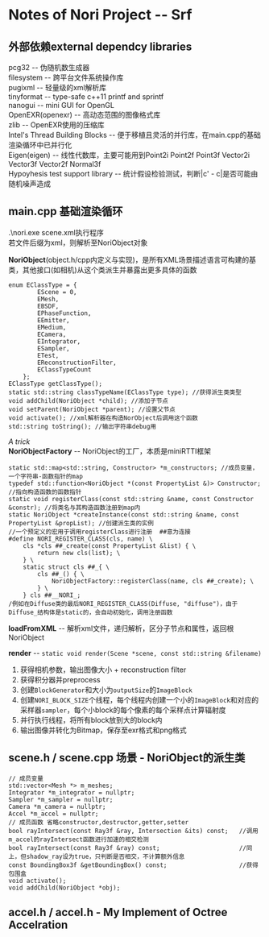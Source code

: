Notes of Nori Project -- Srf
========================

外部依赖external dependcy libraries
------------------------
pcg32 -- 伪随机数生成器  
filesystem -- 跨平台文件系统操作库  
pugixml -- 轻量级的xml解析库  
tinyformat -- type-safe c++11 printf and sprintf  
nanogui -- mini GUI for OpenGL  
OpenEXR(openexr) -- 高动态范围的图像格式库  
zlib -- OpenEXR使用的压缩库  
Intel's Thread Building Blocks -- 便于移植且灵活的并行库，在main.cpp的基础渲染循环中已并行化  
Eigen(eigen) -- 线性代数库，主要可能用到Point2i Point2f Point3f Vector2i Vector3f Vector2f Normal3f  
Hypoyhesis test support library -- 统计假设检验测试，判断|c' - c|是否可能由随机噪声造成

main.cpp 基础渲染循环
------------------------
.\nori.exe scene.xml执行程序  
若文件后缀为xml，则解析至NoriObject对象  

**NoriObject**(object.h/cpp内定义与实现)，是所有XML场景描述语言可构建的基类，其他接口(如相机)从这个类派生并暴露出更多具体的函数  
```
enum EClassType = {  
        EScene = 0,  
        EMesh,  
        EBSDF,  
        EPhaseFunction,  
        EEmitter, 
        EMedium,  
        ECamera,  
        EIntegrator,  
        ESampler,  
        ETest,  
        EReconstructionFilter,  
        EClassTypeCount  
    };
EClassType getClassType();
static std::string classTypeName(EClassType type); //获得派生类类型  
void addChild(NoriObject *child); //添加子节点  
void setParent(NoriObject *parent); //设置父节点  
void activate(); //xml解析器在构造NorObject后调用这个函数  
std::string toString(); //输出字符串debug用  
```

*A trick*  
**NoriObjectFactory** -- NoriObject的工厂，本质是miniRTTI框架  
```
static std::map<std::string, Constructor> *m_constructors; //成员变量，一个字符串-函数指针的map  
typedef std::function<NoriObject *(const PropertyList &)> Constructor; //指向构造函数的函数指针  
static void registerClass(const std::string &name, const Constructor &constr); //将类名与其构造函数注册到map内  
static NoriObject *createInstance(const std::string &name, const PropertyList &propList); //创建派生类的实例  
//一个预定义的宏用于调用registerClass进行注册  ##意为连接
#define NORI_REGISTER_CLASS(cls, name) \
    cls *cls ##_create(const PropertyList &list) { \
        return new cls(list); \
    } \
    static struct cls ##_{ \
        cls ##_() { \
            NoriObjectFactory::registerClass(name, cls ##_create); \
        } \
    } cls ##__NORI_;
/例如在Diffuse类的最后NORI_REGISTER_CLASS(Diffuse, "diffuse")，由于Diffuse_结构体是static的，会自动初始化，调用注册函数
```

**loadFromXML** -- 解析xml文件，递归解析，区分子节点和属性，返回根NoriObject  

**render** -- `static void render(Scene *scene, const std::string &filename)`  
1. 获得相机参数，输出图像大小 + reconstruction filter  
2. 获得积分器并preprocess  
3. 创建`BlockGenerator`和大小为`outputSize`的`ImageBlock`  
4. 创建`NORI_BLOCK_SIZE`个线程，每个线程内创建一个小的`ImageBlock`和对应的采样器`sampler`，每个小block的每个像素的每个采样点计算辐射度  
5. 并行执行线程，将所有block放到大的block内  
6. 输出图像并转化为Bitmap，保存至exr格式和png格式  

scene.h / scene.cpp 场景 - NoriObject的派生类
------------------------
```
// 成员变量
std::vector<Mesh *> m_meshes;
Integrator *m_integrator = nullptr;
Sampler *m_sampler = nullptr;
Camera *m_camera = nullptr;
Accel *m_accel = nullptr;
// 成员函数 省略constructor,destructor,getter,setter
bool rayIntersect(const Ray3f &ray, Intersection &its) const;   //调用m_accel的rayIntersect函数进行加速的相交检测
bool rayIntersect(const Ray3f &ray) const;                      //同上，但shadow_ray设为true，只判断是否相交，不计算额外信息
const BoundingBox3f &getBoundingBox() const;                    //获得包围盒
void activate();
void addChild(NoriObject *obj);
```

accel.h / accel.h - My Implement of Octree Accelration
------------------------